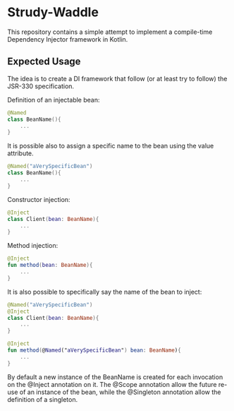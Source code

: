 # Strudy-Waddle
This repository contains a simple attempt to implement a compile-time Dependency Injector framework in Kotlin.

## Expected Usage
The idea is to create a DI framework that follow (or at least try to follow) the JSR-330 specification. 

Definition of an injectable bean:

```kotlin
@Named
class BeanName(){
	...
}
```

It is possible also to assign a specific name to the bean using the value attribute.
```kotlin
@Named("aVerySpecificBean")
class BeanName(){
	...
}
```

Constructor injection: 

```kotlin
@Inject 
class Client(bean: BeanName){
	...
}
```
Method injection:
```kotlin
@Inject
fun method(bean: BeanName){
	...
}
```

It is also possible to specifically say the name of the bean to inject:

```kotlin
@Named("aVerySpecificBean")
@Inject
class Client(bean: BeanName){
	...
}
```

```kotlin
@Inject
fun method(@Named("aVerySpecificBean") bean: BeanName){
	...
}
```

By default a new instance of the BeanName is created for each invocation on the @Inject annotation on it. 
The @Scope annotation allow the future re-use of an instance of the bean, while the @Singleton annotation allow the definition of a singleton.
